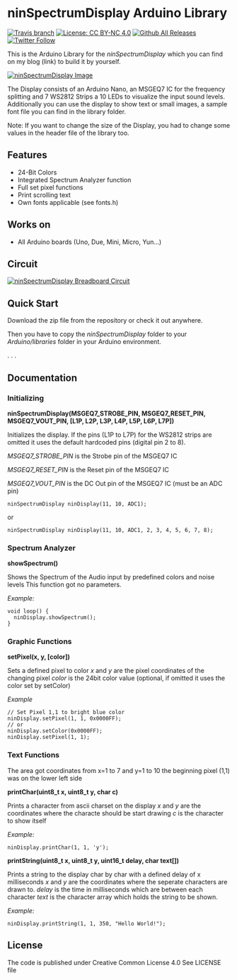 # ninSpectrumDisplay Arduino Library

[![Travis branch](https://img.shields.io/travis/ninharp/ninSpectrumDisplay/master.svg)](https://travis-ci.org/ninharp/ninSpectrumDisplay)
[![License: CC BY-NC 4.0](https://img.shields.io/badge/License-CC%20BY--NC%204.0-lightgrey.svg)](http://creativecommons.org/licenses/by-nc/4.0/)
[![Github All Releases](https://img.shields.io/github/downloads/ninharp/ninSpectrumDisplay/total.svg)]()
[![Twitter Follow](https://img.shields.io/twitter/follow/ninharp.svg?style=social&label=Follow)](https://twitter.com/ninharp)

This is the Arduino Library for the *ninSpectrumDisplay* which you can find on my blog (link) to build it by yourself.

[![ninSpectrumDisplay Image](https://ninharp.github.io/ninSpectrumDisplay/nsd.png)](https://github.com/ninharp/ninSpectrumDisplay)

The Display consists of an Arduino Nano, an MSGEQ7 IC for the frequency splitting and 7 WS2812 Strips a 10 LEDs to visualize
the input sound levels. Additionally you can use the display to show text or small images, a sample font file you can find
in the library folder.

Note: If you want to change the size of the Display, you had to change some values in the header file of the library too.

## Features
* 24-Bit Colors
* Integrated Spectrum Analyzer function
* Full set pixel functions
* Print scrolling text
* Own fonts applicable (see fonts.h)

## Works on
* All Arduino boards (Uno, Due, Mini, Micro, Yun...)

## Circuit
[![ninSpectrumDisplay Breadboard Circuit](https://ninharp.github.io/ninSpectrumDisplay/fritzing.png)](https://github.com/ninharp/ninSpectrumDisplay)

## Quick Start

Download the zip file from the repository or check it out anywhere.

Then you have to copy the *ninSpectrumDisplay* folder to your *Arduino/libraries* 
folder in your Arduino environment.

.
.
.

## Documentation

### Initializing

__ninSpectrumDisplay(MSGEQ7_STROBE_PIN, MSGEQ7_RESET_PIN, MSGEQ7_VOUT_PIN, [L1P, L2P, L3P, L4P, L5P, L6P, L7P])__

Initializes the display. If the pins (L1P to L7P) for the WS2812 strips are omitted it uses the default 
hardcoded pins (digital pin 2 to 8).

*MSGEQ7_STROBE_PIN* is the Strobe pin of the MSGEQ7 IC

*MSGEQ7_RESET_PIN* is the Reset pin of the MSGEQ7 IC

*MSGEQ7_VOUT_PIN* is the DC Out pin of the MSGEQ7 IC (must be an ADC pin)

```
ninSpectrumDisplay ninDisplay(11, 10, ADC1);
```

or

```
ninSpectrumDisplay ninDisplay(11, 10, ADC1, 2, 3, 4, 5, 6, 7, 8);
```

### Spectrum Analyzer

__showSpectrum()__

Shows the Spectrum of the Audio input by predefined colors and noise levels
This function got no parameters.

*Example:*
```
void loop() {
  ninDisplay.showSpectrum();
}
```

### Graphic Functions

__setPixel(x, y, [color])__

Sets a defined pixel to color
*x* and *y* are the pixel coordinates of the changing pixel
*color* is the 24bit color value (optional, if omitted it uses the color set by setColor)

*Example*
```
// Set Pixel 1,1 to bright blue color
ninDisplay.setPixel(1, 1, 0x0000FF);
// or
ninDisplay.setColor(0x0000FF);
ninDisplay.setPixel(1, 1);
```

### Text Functions

The area got coordinates from x=1 to 7 and y=1 to 10
the beginning pixel (1,1) was on the lower left side

__printChar(uint8_t x, uint8_t y, char c)__

Prints a character from ascii charset on the display
*x* and *y* are the coordinates where the characte should be start drawing
*c* is the character to show itself

*Example:*
```
ninDisplay.printChar(1, 1, 'y');
```
__printString(uint8_t x, uint8_t y, uint16_t delay, char text[])__

Prints a string to the display char by char with a defined delay of x milliseconds
*x* and *y* are the coordinates where the seperate characters are drawn to.
*delay* is the time in milliseconds which are between each character
*text* is the character array which holds the string to be shown.

*Example:*
```
ninDisplay.printString(1, 1, 350, "Hello World!");
```

## License

The code is published under Creative Common License 4.0
See LICENSE file

